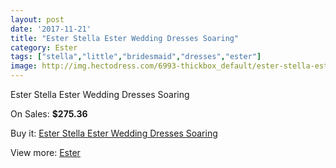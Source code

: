 ```yaml
---
layout: post
date: '2017-11-21'
title: "Ester Stella Ester Wedding Dresses Soaring"
category: Ester
tags: ["stella","little","bridesmaid","dresses","ester"]
image: http://img.hectodress.com/6993-thickbox_default/ester-stella-ester-wedding-dresses-soaring.jpg
---
```

Ester Stella Ester Wedding Dresses Soaring

On Sales: **$275.36**
<a href="https://www.hectodress.com/ester/3488-ester-stella-ester-wedding-dresses-soaring.html"><amp-img layout="responsive" width="600" height="600" src="//img.hectodress.com/6993-thickbox_default/ester-stella-ester-wedding-dresses-soaring.jpg" alt="Ester Stella Ester Wedding Dresses Soaring 0" /></a>
<a href="https://www.hectodress.com/ester/3488-ester-stella-ester-wedding-dresses-soaring.html"><amp-img layout="responsive" width="600" height="600" src="//img.hectodress.com/6994-thickbox_default/ester-stella-ester-wedding-dresses-soaring.jpg" alt="Ester Stella Ester Wedding Dresses Soaring 1" /></a>

Buy it: [Ester Stella Ester Wedding Dresses Soaring](https://www.hectodress.com/ester/3488-ester-stella-ester-wedding-dresses-soaring.html "Ester Stella Ester Wedding Dresses Soaring")

View more: [Ester](https://www.hectodress.com/59-ester "Ester")
